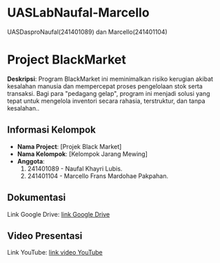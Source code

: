# UASLabNaufal-Marcello
UASDasproNaufal(241401089) dan Marcello(241401104)


# Project BlackMarket
**Deskripsi**:  Program BlackMarket ini meminimalkan risiko kerugian akibat kesalahan manusia dan mempercepat proses pengelolaan stok serta transaksi. Bagi para "pedagang gelap", program ini menjadi solusi yang tepat untuk mengelola inventori secara rahasia, terstruktur, dan tanpa kesalahan..

## Informasi Kelompok
- **Nama Project**: [Projek Black Market]
- **Nama Kelompok**: [Kelompok Jarang Mewing]
- **Anggota**:
  1. 241401089 - Naufal Khayri Lubis.
  2. 241401104 - Marcello Frans Mardohae Pakpahan.

## Dokumentasi
Link Google Drive: [link Google Drive](https://drive.google.com/drive/folders/121OwxHQmkHvue7xaX7wrDOHSxm75P_7L?usp=drive_link)

## Video Presentasi
Link YouTube: [link video YouTube](https://youtu.be/AfyKsQFRZnY?si=K4Vu5eexmGDzdBUh)
